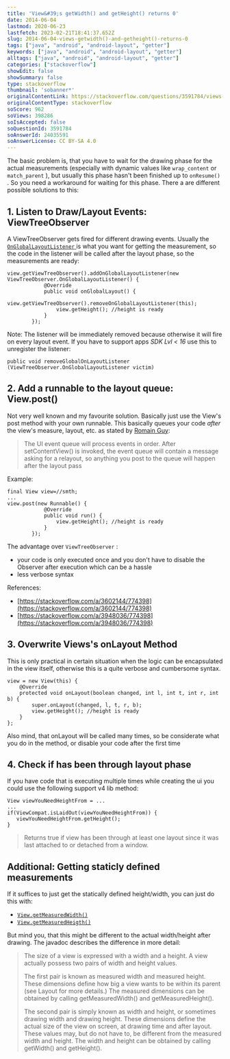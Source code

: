 ```yaml
---
title: 'View&#39;s getWidth() and getHeight() returns 0'
date: 2014-06-04
lastmod: 2020-06-23
lastfetch: 2023-02-21T18:41:37.652Z
slug: 2014-06-04-views-getwidth()-and-getheight()-returns-0
tags: ["java", "android", "android-layout", "getter"]
keywords: ["java", "android", "android-layout", "getter"]
alltags: ["java", "android", "android-layout", "getter"]
categories: ["stackoverflow"]
showEdit: false 
showSummary: false 
type: stackoverflow 
thumbnail: 'sobanner*' 
originalContentLink: https://stackoverflow.com/questions/3591784/views-getwidth-and-getheight-returns-0
originalContentType: stackoverflow
soScore: 962
soViews: 398286
soIsAccepted: false
soQuestionId: 3591784
soAnswerId: 24035591
soAnswerLicense: CC BY-SA 4.0
---
```

The basic problem is, that you have to wait for the drawing phase for the actual measurements (especially with dynamic values like  `wrap_content`  or  `match_parent` ), but usually this phase hasn't been finished up to  `onResume()` . So you need a workaround for waiting for this phase. There a are different possible solutions to this:

1\. Listen to Draw/Layout Events: ViewTreeObserver
--------------------------------------------------

A ViewTreeObserver gets fired for different drawing events. Usually the [ `OnGlobalLayoutListener` ](http://developer.android.com/reference/android/view/ViewTreeObserver.OnGlobalLayoutListener.html) is what you want for getting the measurement, so the code in the listener will be called after the layout phase, so the measurements are ready:

```
view.getViewTreeObserver().addOnGlobalLayoutListener(new ViewTreeObserver.OnGlobalLayoutListener() {
            @Override
            public void onGlobalLayout() {
                view.getViewTreeObserver().removeOnGlobalLayoutListener(this);
                view.getHeight(); //height is ready
            }
        });

```

Note: The listener will be immediately removed because otherwise it will fire on every layout event. If you have to support apps _SDK Lvl < 16_ use this to unregister the listener:

 `public void removeGlobalOnLayoutListener (ViewTreeObserver.OnGlobalLayoutListener victim)` 

  

2\. Add a runnable to the layout queue: View.post()
---------------------------------------------------

Not very well known and my favourite solution. Basically just use the View's post method with your own runnable. This basically queues your code _after_ the view's measure, layout, etc. as stated by [Romain Guy](https://stackoverflow.com/users/298575/romain-guy):

> The UI event queue will process events in order. After setContentView() is invoked, the event queue will contain a message asking for a relayout, so anything you post to the queue will happen after the layout pass

Example:

```
final View view=//smth;
...
view.post(new Runnable() {
            @Override
            public void run() {
                view.getHeight(); //height is ready
            }
        });

```

The advantage over  `ViewTreeObserver` :

*   your code is only executed once and you don't have to disable the Observer after execution which can be a hassle
*   less verbose syntax

References:

*   [https://stackoverflow.com/a/3602144/774398](https://stackoverflow.com/a/3602144/774398)
*   [https://stackoverflow.com/a/3948036/774398](https://stackoverflow.com/a/3948036/774398)

  

3\. Overwrite Views's onLayout Method
-------------------------------------

This is only practical in certain situation when the logic can be encapsulated in the view itself, otherwise this is a quite verbose and cumbersome syntax.

```
view = new View(this) {
    @Override
    protected void onLayout(boolean changed, int l, int t, int r, int b) {
        super.onLayout(changed, l, t, r, b);
        view.getHeight(); //height is ready
    }
};

```

Also mind, that onLayout will be called many times, so be considerate what you do in the method, or disable your code after the first time

  

4\. Check if has been through layout phase
------------------------------------------

If you have code that is executing multiple times while creating the ui you could use the following support v4 lib method:

```
View viewYouNeedHeightFrom = ...
...
if(ViewCompat.isLaidOut(viewYouNeedHeightFrom)) {
   viewYouNeedHeightFrom.getHeight();
}

```

> Returns true if view has been through at least one layout since it was last attached to or detached from a window.

Additional: Getting staticly defined measurements
-------------------------------------------------

If it suffices to just get the statically defined height/width, you can just do this with:

*   [ `View.getMeasuredWidth()` ](http://developer.android.com/reference/android/view/View.html#getMeasuredWidth())
*   [ `View.getMeasuredHeigth()` ](http://developer.android.com/reference/android/view/View.html#getMeasuredHeight())

But mind you, that this might be different to the actual width/height after drawing. The javadoc describes the difference in more detail:

> The size of a view is expressed with a width and a height. A view actually possess two pairs of width and height values.
> 
> The first pair is known as measured width and measured height. These dimensions define how big a view wants to be within its parent (see Layout for more details.) The measured dimensions can be obtained by calling getMeasuredWidth() and getMeasuredHeight().
> 
> The second pair is simply known as width and height, or sometimes drawing width and drawing height. These dimensions define the actual size of the view on screen, at drawing time and after layout. These values may, but do not have to, be different from the measured width and height. The width and height can be obtained by calling getWidth() and getHeight().